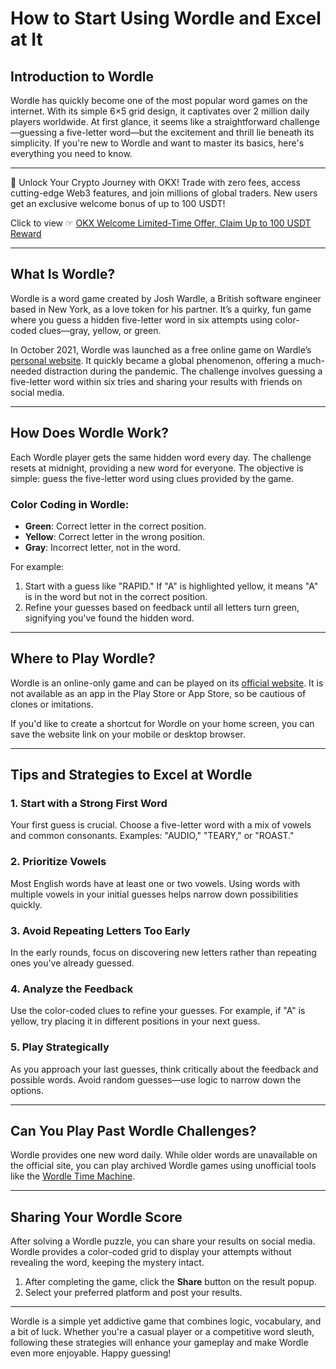 # How to Start Using Wordle and Excel at It

## Introduction to Wordle

Wordle has quickly become one of the most popular word games on the internet. With its simple 6×5 grid design, it captivates over 2 million daily players worldwide. At first glance, it seems like a straightforward challenge—guessing a five-letter word—but the excitement and thrill lie beneath its simplicity. If you're new to Wordle and want to master its basics, here's everything you need to know.

---

🚀 Unlock Your Crypto Journey with OKX! Trade with zero fees, access cutting-edge Web3 features, and join millions of global traders. New users get an exclusive welcome bonus of up to 100 USDT!  

Click to view ☞ [OKX Welcome Limited-Time Offer, Claim Up to 100 USDT Reward](https://bit.ly/OKXe)

---

## What Is Wordle?

Wordle is a word game created by Josh Wardle, a British software engineer based in New York, as a love token for his partner. It’s a quirky, fun game where you guess a hidden five-letter word in six attempts using color-coded clues—gray, yellow, or green.

In October 2021, Wordle was launched as a free online game on Wardle’s [personal website](https://www.powerlanguage.co.uk/). It quickly became a global phenomenon, offering a much-needed distraction during the pandemic. The challenge involves guessing a five-letter word within six tries and sharing your results with friends on social media.

---

## How Does Wordle Work?

Each Wordle player gets the same hidden word every day. The challenge resets at midnight, providing a new word for everyone. The objective is simple: guess the five-letter word using clues provided by the game.

### Color Coding in Wordle:
- **Green**: Correct letter in the correct position.
- **Yellow**: Correct letter in the wrong position.
- **Gray**: Incorrect letter, not in the word.

For example:
1. Start with a guess like "RAPID." If "A" is highlighted yellow, it means "A" is in the word but not in the correct position.
2. Refine your guesses based on feedback until all letters turn green, signifying you've found the hidden word.

---

## Where to Play Wordle?

Wordle is an online-only game and can be played on its [official website](https://www.powerlanguage.co.uk/wordle/). It is not available as an app in the Play Store or App Store, so be cautious of clones or imitations.

If you'd like to create a shortcut for Wordle on your home screen, you can save the website link on your mobile or desktop browser.

---

## Tips and Strategies to Excel at Wordle

### 1. Start with a Strong First Word
Your first guess is crucial. Choose a five-letter word with a mix of vowels and common consonants. Examples: "AUDIO," "TEARY," or "ROAST."

### 2. Prioritize Vowels
Most English words have at least one or two vowels. Using words with multiple vowels in your initial guesses helps narrow down possibilities quickly.

### 3. Avoid Repeating Letters Too Early
In the early rounds, focus on discovering new letters rather than repeating ones you've already guessed.

### 4. Analyze the Feedback
Use the color-coded clues to refine your guesses. For example, if "A" is yellow, try placing it in different positions in your next guess.

### 5. Play Strategically
As you approach your last guesses, think critically about the feedback and possible words. Avoid random guesses—use logic to narrow down the options.

---

## Can You Play Past Wordle Challenges?

Wordle provides one new word daily. While older words are unavailable on the official site, you can play archived Wordle games using unofficial tools like the [Wordle Time Machine](https://mottaquikarim.github.io/wordle_timemachine/).

---

## Sharing Your Wordle Score

After solving a Wordle puzzle, you can share your results on social media. Wordle provides a color-coded grid to display your attempts without revealing the word, keeping the mystery intact.

1. After completing the game, click the **Share** button on the result popup.
2. Select your preferred platform and post your results.

---

Wordle is a simple yet addictive game that combines logic, vocabulary, and a bit of luck. Whether you're a casual player or a competitive word sleuth, following these strategies will enhance your gameplay and make Wordle even more enjoyable. Happy guessing!
